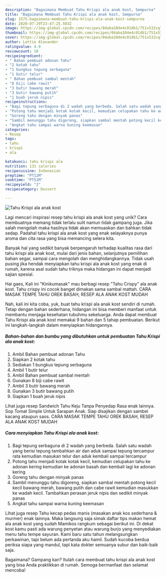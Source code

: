 ```yaml
---
description: "Bagaimana Membuat Tahu Krispi ala anak kost, Sempurna"
title: "Bagaimana Membuat Tahu Krispi ala anak kost, Sempurna"
slug: 1575-bagaimana-membuat-tahu-krispi-ala-anak-kost-sempurna
date: 2020-07-29T23:47:25.503Z
image: https://img-global.cpcdn.com/recipes/04aba104e4c01db1/751x532cq70/tahu-krispi-ala-anak-kost-foto-resep-utama.jpg
thumbnail: https://img-global.cpcdn.com/recipes/04aba104e4c01db1/751x532cq70/tahu-krispi-ala-anak-kost-foto-resep-utama.jpg
cover: https://img-global.cpcdn.com/recipes/04aba104e4c01db1/751x532cq70/tahu-krispi-ala-anak-kost-foto-resep-utama.jpg
author: Lettie Alexander
ratingvalue: 4.9
reviewcount: 10
recipeingredient:
- " Bahan pembuat adonan Tahu"
- "2 kotak tahu"
- "1 bungkus tepung serbaguna"
- "1 butir telur"
- " Bahan pembuat sambal mentah"
- "8 biji cabe rawit"
- "3 butir bawang merah"
- "3 butir bawang putih"
- "1 buah jeruk nipis"
recipeinstructions:
- "Bagi tepung serbaguna di 2 wadah yang berbeda. Salah satu wadah yang berisi tepung tambahkan air dan aduk sampai tepung tercampur rata kemudian masukan telur dan aduk kembali sampai tercampur"
- "Potong tahu menjadi kotak kotak kecil, kemudian celupakan tahu ke adonan kering kemudian ke adonan basah dan kembali lagi ke adonan kering"
- "Goreng tahu dengan minyak panas"
- "Sambil menunggu tahu digoreng, siapkan sambal mentah potong kecil kecil bawang merah, bawang putih dan cabe rawit kemudian masukkan ke wadah kecil. Tambahkan perasan jeruk nipis dan sedikit minyak panas"
- "Angkat tahu sampai warna kuning keemasan"
categories:
- Resep
tags:
- tahu
- krispi
- ala

katakunci: tahu krispi ala 
nutrition: 131 calories
recipecuisine: Indonesian
preptime: "PT12M"
cooktime: "PT51M"
recipeyield: "2"
recipecategory: Dessert

---
```



![Tahu Krispi ala anak kost](https://img-global.cpcdn.com/recipes/04aba104e4c01db1/751x532cq70/tahu-krispi-ala-anak-kost-foto-resep-utama.jpg)

Lagi mencari inspirasi resep tahu krispi ala anak kost yang unik? Cara membuatnya memang tidak terlalu sulit namun tidak gampang juga. Jika salah mengolah maka hasilnya tidak akan memuaskan dan bahkan tidak sedap. Padahal tahu krispi ala anak kost yang enak selayaknya punya aroma dan cita rasa yang bisa memancing selera kita.

Banyak hal yang sedikit banyak berpengaruh terhadap kualitas rasa dari tahu krispi ala anak kost, mulai dari jenis bahan, selanjutnya pemilihan bahan segar, sampai cara mengolah dan menghidangkannya. Tidak usah pusing jika hendak menyiapkan tahu krispi ala anak kost yang enak di rumah, karena asal sudah tahu triknya maka hidangan ini dapat menjadi sajian spesial.

Hai gaes, Kali ini &#34;Kinikumasak&#34; mau berbagi resep &#34;Tahu Crispy&#34; ala anak kost. Tahu crispy ini cocok banget dimakan sama sambal mattah. CARA MASAK TEMPE TAHU OREK BASAH, RESEP ALA ANAK KOST MUDAH


Nah, kali ini kita coba, yuk, buat tahu krispi ala anak kost sendiri di rumah. Tetap dengan bahan sederhana, hidangan ini bisa memberi manfaat untuk membantu menjaga kesehatan tubuhmu sekeluarga. Anda dapat membuat Tahu Krispi ala anak kost memakai 9 bahan dan 5 tahap pembuatan. Berikut ini langkah-langkah dalam menyiapkan hidangannya.

<!--inarticleads1-->

##### Bahan-bahan dan bumbu yang dibutuhkan untuk pembuatan Tahu Krispi ala anak kost:

1. Ambil  Bahan pembuat adonan Tahu
1. Siapkan 2 kotak tahu
1. Sediakan 1 bungkus tepung serbaguna
1. Ambil 1 butir telur
1. Ambil  Bahan pembuat sambal mentah
1. Gunakan 8 biji cabe rawit
1. Ambil 3 butir bawang merah
1. Gunakan 3 butir bawang putih
1. Siapkan 1 buah jeruk nipis


Lihat juga resep Sandwich Tahu Keju Tanpa Penyedap Rasa enak lainnya. Sop Tomat Simple Untuk Sarapan Anak. Siap disajikan dengan sambel kacang ataupun saos. CARA MASAK TEMPE TAHU OREK BASAH, RESEP ALA ANAK KOST MUDAH 

<!--inarticleads2-->

##### Cara menyiapkan Tahu Krispi ala anak kost:

1. Bagi tepung serbaguna di 2 wadah yang berbeda. Salah satu wadah yang berisi tepung tambahkan air dan aduk sampai tepung tercampur rata kemudian masukan telur dan aduk kembali sampai tercampur
1. Potong tahu menjadi kotak kotak kecil, kemudian celupakan tahu ke adonan kering kemudian ke adonan basah dan kembali lagi ke adonan kering
1. Goreng tahu dengan minyak panas
1. Sambil menunggu tahu digoreng, siapkan sambal mentah potong kecil kecil bawang merah, bawang putih dan cabe rawit kemudian masukkan ke wadah kecil. Tambahkan perasan jeruk nipis dan sedikit minyak panas
1. Angkat tahu sampai warna kuning keemasan


Lihat juga resep Tahu kecap pedas manis (masakan anak kos sederhana &amp; murmer) enak lainnya. Maka langsung saja simak daftar tips makan hemat ala anak kost yang sudah Mamikos rangkum sebagai berikut ini. Di dekat kost kamu pasti ada warung penyetan atau warung burjo yang menyediakan menu tahu tempe sayuran. Kami baru satu tahun melangsungkan perkawinan, tapi belum ada pertanda aku hamil. Sudah kucoba berdua periksa siapa yang mandul, tapi kata dokter semuanya subur dan baik-baik saja. 

Bagaimana? Gampang kan? Itulah cara membuat tahu krispi ala anak kost yang bisa Anda praktikkan di rumah. Semoga bermanfaat dan selamat mencoba!
